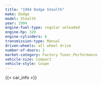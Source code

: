 ```yaml
---
title: "1994 Dodge Stealth"
make: Dodge
model: Stealth
year: 1994
engine-fuel-type: regular unleaded
engine-hp: 320
engine-cylinders: 6
transmission-type: Manual
driven-wheels: all wheel drive
number-of-doors: 2
market-category: Factory Tuner,Performance
vehicle-size: Compact
vehicle-style: Coupe
---
```


{{< car_info >}}
